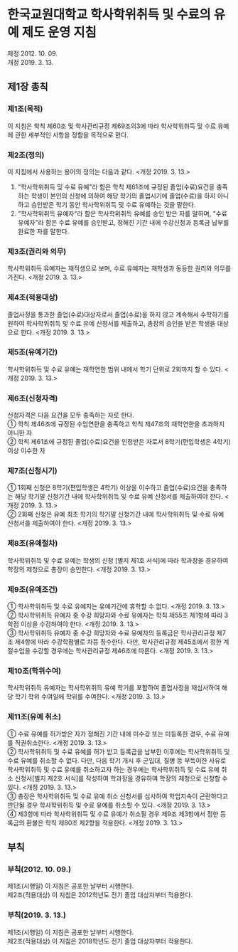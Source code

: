# 한국교원대학교 학사학위취득 및 수료의 유예 제도 운영 지침

제정 2012. 10. 09.  
개정 2019. 3. 13.

## 제1장 총칙

### 제1조(목적)

이 지침은 학칙 제60조 및 학사관리규정 제69조의3에 따라 학사학위취득 및 수료 유예에 관한 세부적인 사항을 정함을 목적으로 한다.

### 제2조(정의)

이 지침에서 사용하는 용어의 정의는 다음과 같다. <개정 2019. 3. 13.>

1. "학사학위취득 및 수료 유예"라 함은 학칙 제61조에 규정된 졸업(수료)요건을 충족하는 학생이 본인의 신청에 의하여 해당 학기의 졸업시기에 졸업(수료)을 하지 아니하고 승인받은 학기 동안 학사학위취득 및 수료 유예하는 것을 말한다.
2. "학사학위취득 유예자"라 함은 학사학위취득 유예를 승인 받은 자를 말하며, "수료유예자"라 함은 수료 유예를 승인받고, 정해진 기간 내에 수강신청과 등록금 납부를 완료한 자를 말한다.

### 제3조(권리와 의무)

학사학위취득 유예자는 재적생으로 보며, 수료 유예자는 재학생과 동등한 권리와 의무를 가진다. <개정 2019. 3. 13.>

### 제4조(적용대상)

졸업사정을 통과한 졸업(수료)대상자로서 졸업(수료)을 하지 않고 계속해서 수학하기를 원하여 학사학위취득 및 수료 유예 신청서를 제출하고, 총장의 승인을 받은 학생을 대상으로 한다. <개정 2019. 3. 13.>

### 제5조(유예기간)

학사학위취득 및 수료 유예는 재학연한 범위 내에서 학기 단위로 2회까지 할 수 있다. <개정 2019. 3. 13.>

### 제6조(신청자격)

신청자격은 다음 요건을 모두 충족하는 자로 한다.  
① 학칙 제46조에 규정된 수업연한을 충족하고 학칙 제47조의 재학연한을 초과하지 아니한 자  
② 학칙 제61조에 규정된 졸업(수료)요건을 인정받은 자로서 8학기(편입학생은 4학기) 이상 이수한 자

### 제7조(신청시기)

① 1회째 신청은 8학기(편입학생은 4학기) 이상을 이수하고 졸업(수료)요건을 충족하는 해당 학기말 신청기간 내에 학사학위취득 및 수료 유예 신청서를 제출하여야 한다. <개정 2019. 3. 13.>  
② 2회째 신청은 유예 최초 학기의 학기말 신청기간 내에 학사학위취득 및 수료 유예 신청서를 제출하여야 한다. <개정 2019. 3. 13.>

### 제8조(유예절차)

학사학위취득 및 수료 유예는 학생의 신청 [별지 제1호 서식]에 따라 학과장을 경유하여 학장의 제청으로 총장이 승인한다. <개정 2019. 3. 13.>

### 제9조(유예조건)

① 학사학위취득 및 수료 유예자는 유예기간에 휴학할 수 없다. <개정 2019. 3. 13.>  
② 학사학위취득 유예자 중 수강 희망자와 수료 유예자는 학칙 제55조 제1항에 따라 3학점 이상을 수강하여야 한다. <개정 2019. 3. 13.>  
③ 학사학위취득 유예자 중 수강 희망자와 수료 유예자의 등록금은 학사관리규정 제7조 제4항에 따라 수강학점별로 차등 징수한다. 다만, 학사관리규정 제45조에서 정한 계절수업을 수강할 경우에는 학사관리규정 제46조에 따른다. <개정 2019. 3. 13.>

### 제10조(학위수여)

학사학위취득 유예자는 학사학위취득 유예 학기를 포함하여 졸업사정을 재심사하여 해당 학기 학위 수여일에 학위를 수여한다. <개정 2019. 3. 13.>

### 제11조(유예 취소)

① 수료 유예를 허가받은 자가 정해진 기간 내에 미수강 또는 미등록한 경우, 수료 유예를 직권취소한다. <개정 2019. 3. 13.>  
② 학사학위취득 및 수료 유예를 허가 받고 등록금을 납부한 이후에는 학사학위취득 및 수료 유예를 취소할 수 없다. 다만, 다음 학기 개시 후 군입대, 질병 등 부득이한 사유로 학사학위취득 및 수료 유예를 취소하고자 하는 경우에는 학사학위취득 및 수료 유예 취소 신청서[별지 제2호 서식]를 작성하여 학과장을 경유하여 학장의 제청으로 신청할 수 있다. <개정 2019. 3. 13.>  
③ 총장은 학사학위취득 및 수료 유예 취소 신청서를 심사하여 학업지속이 곤란하다고 판단될 경우 학사학위취득 및 수료 유예를 취소할 수 있다. <개정 2019. 3. 13.>  
④ 제3항에 따라 학사학위취득 및 수료 유예가 취소될 경우 제9조 제3항에서 정한 등록금의 환불은 학칙 제80조 제2항을 적용한다. <개정 2019. 3. 13.>

## 부칙

### 부칙(2012. 10. 09.)

제1조(시행일) 이 지침은 공포한 날부터 시행한다.  
제2조(적용대상) 이 지침은 2012학년도 전기 졸업 대상자부터 적용한다.

### 부칙(2019. 3. 13.)

제1조(시행일) 이 지침은 공포한 날부터 시행한다.  
제2조(적용대상) 이 지침은 2018학년도 전기 졸업 대상자부터 적용한다.
